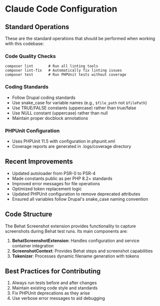 # Claude Code Configuration

## Standard Operations

These are the standard operations that should be performed when working with this codebase:

### Code Quality Checks
```
composer lint       # Run all linting tools
composer lint-fix   # Automatically fix linting issues 
composer test       # Run PHPUnit tests without coverage
```

### Coding Standards
- Follow Drupal coding standards
- Use snake_case for variable names (e.g., `$file_path` not `$filePath`)
- Use TRUE/FALSE constants (uppercase) rather than true/false
- Use NULL constant (uppercase) rather than null
- Maintain proper docblock annotations

### PHPUnit Configuration
- Uses PHPUnit 11.5 with configuration in phpunit.xml
- Coverage reports are generated in .logs/coverage directory

## Recent Improvements
- Updated autoloader from PSR-0 to PSR-4
- Made constants public as per PHP 8.2+ standards
- Improved error messages for file operations
- Optimized token replacement logic
- Updated PHPUnit configuration to remove deprecated attributes
- Ensured all variables follow Drupal's snake_case naming convention

## Code Structure
The Behat Screenshot extension provides functionality to capture screenshots during Behat test runs. Its main components are:

1. **BehatScreenshotExtension**: Handles configuration and service container integration
2. **ScreenshotContext**: Provides Behat steps and screenshot capabilities
3. **Tokenizer**: Processes dynamic filename generation with tokens

## Best Practices for Contributing
1. Always run tests before and after changes
2. Maintain existing code style and standards
3. Fix PHPUnit deprecations as they arise
4. Use verbose error messages to aid debugging